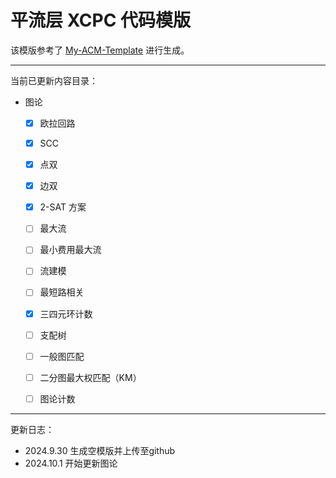 # 平流层 XCPC 代码模版

该模版参考了 [My-ACM-Template](https://github.com/ryanlee2014/My-ACM-Template/) 进行生成。

---

当前已更新内容目录：

- 图论
  - [x] 欧拉回路
  - [x] SCC
  - [x] 点双
  - [x] 边双
  - [x] 2-SAT 方案
  - [ ] 最大流
  - [ ] 最小费用最大流
  - [ ] 流建模
  - [ ] 最短路相关
  - [x] 三四元环计数
  - [ ] 支配树
  - [ ] 一般图匹配
  - [ ] 二分图最大权匹配（KM）
  - [ ] 图论计数


---


更新日志：

- 2024.9.30 生成空模版并上传至github
- 2024.10.1 开始更新图论

